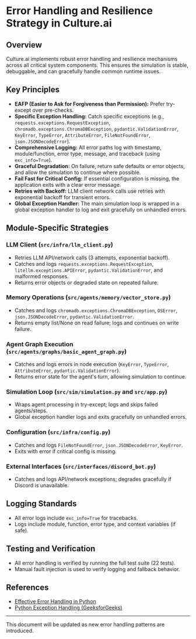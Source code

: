 # Error Handling and Resilience Strategy in Culture.ai

## Overview

Culture.ai implements robust error handling and resilience mechanisms across all critical system components. This ensures the simulation is stable, debuggable, and can gracefully handle common runtime issues.

## Key Principles
- **EAFP (Easier to Ask for Forgiveness than Permission):** Prefer try-except over pre-checks.
- **Specific Exception Handling:** Catch specific exceptions (e.g., `requests.exceptions.RequestException`, `chromadb.exceptions.ChromaDBException`, `pydantic.ValidationError`, `KeyError`, `TypeError`, `AttributeError`, `FileNotFoundError`, `json.JSONDecodeError`).
- **Comprehensive Logging:** All error paths log with timestamp, module/function, error type, message, and traceback (using `exc_info=True`).
- **Graceful Degradation:** On failure, return safe defaults or error objects, and allow the simulation to continue where possible.
- **Fail Fast for Critical Config:** If essential configuration is missing, the application exits with a clear error message.
- **Retries with Backoff:** LLM client network calls use retries with exponential backoff for transient errors.
- **Global Exception Handler:** The main simulation loop is wrapped in a global exception handler to log and exit gracefully on unhandled errors.

## Module-Specific Strategies

### LLM Client (`src/infra/llm_client.py`)
- Retries LLM API/network calls (3 attempts, exponential backoff).
- Catches and logs `requests.exceptions.RequestException`, `litellm.exceptions.APIError`, `pydantic.ValidationError`, and malformed responses.
- Returns error objects or degraded state on repeated failure.

### Memory Operations (`src/agents/memory/vector_store.py`)
- Catches and logs `chromadb.exceptions.ChromaDBException`, `OSError`, `json.JSONDecodeError`, `pydantic.ValidationError`.
- Returns empty list/None on read failure; logs and continues on write failure.

### Agent Graph Execution (`src/agents/graphs/basic_agent_graph.py`)
- Catches and logs errors in node execution (`KeyError`, `TypeError`, `AttributeError`, `pydantic.ValidationError`).
- Returns error state for the agent's turn, allowing simulation to continue.

### Simulation Loop (`src/sim/simulation.py` and `src/app.py`)
- Wraps agent processing in try-except; logs and skips failed agents/steps.
- Global exception handler logs and exits gracefully on unhandled errors.

### Configuration (`src/infra/config.py`)
- Catches and logs `FileNotFoundError`, `json.JSONDecodeError`, `KeyError`.
- Exits with error if critical config is missing.

### External Interfaces (`src/interfaces/discord_bot.py`)
- Catches and logs API/network exceptions; degrades gracefully if Discord is unavailable.

## Logging Standards
- All error logs include `exc_info=True` for tracebacks.
- Logs include module, function, error type, and context variables (if safe).

## Testing and Verification
- All error handling is verified by running the full test suite (22 tests).
- Manual fault injection is used to verify logging and fallback behavior.

## References
- [Effective Error Handling in Python](https://medium.com/@divyansh9144/effective-error-handling-in-python-navigating-best-practices-and-common-pitfalls-c8f1680611c5)
- [Python Exception Handling (GeeksforGeeks)](https://www.geeksforgeeks.org/python-exception-handling/)

---

This document will be updated as new error handling patterns are introduced. 